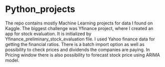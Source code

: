 # Python_projects

The repo contains mostly Machine Learning projects for data I found on Kaggle. The biggest challenge was Yfinance project, where I created an app for stock evaluation. It is initialized by Yfinance_preliminary_stock_evaluation file. I used Yahoo finance data for getting the financial ratios. There is a batch import option as well as possibility to check prices and dividends the companies are paying. In Pricing window there is also possibility to forecast stock price using ARIMA model.
